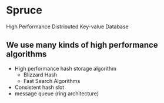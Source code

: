 # Spruce
High Performance Distributed Key-value Database
## We use many kinds of high performance algorithms
* High performance hash storage algorithm
  * Blizzard Hash
  * Fast Search Algorithms
* Consistent hash slot
* message queue (ring architecture)